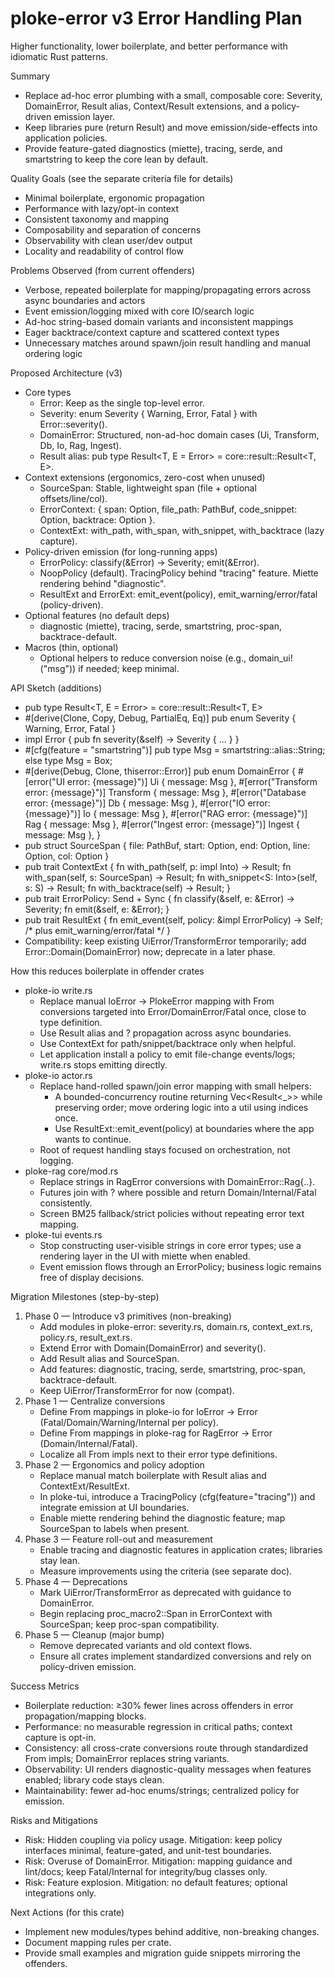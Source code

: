 # ploke-error v3 Error Handling Plan
Higher functionality, lower boilerplate, and better performance with idiomatic Rust patterns.

Summary
- Replace ad-hoc error plumbing with a small, composable core: Severity, DomainError, Result alias, Context/Result extensions, and a policy-driven emission layer.
- Keep libraries pure (return Result) and move emission/side-effects into application policies.
- Provide feature-gated diagnostics (miette), tracing, serde, and smartstring to keep the core lean by default.

Quality Goals (see the separate criteria file for details)
- Minimal boilerplate, ergonomic propagation
- Performance with lazy/opt-in context
- Consistent taxonomy and mapping
- Composability and separation of concerns
- Observability with clean user/dev output
- Locality and readability of control flow

Problems Observed (from current offenders)
- Verbose, repeated boilerplate for mapping/propagating errors across async boundaries and actors
- Event emission/logging mixed with core IO/search logic
- Ad-hoc string-based domain variants and inconsistent mappings
- Eager backtrace/context capture and scattered context types
- Unnecessary matches around spawn/join result handling and manual ordering logic

Proposed Architecture (v3)
- Core types
  - Error: Keep as the single top-level error.
  - Severity: enum Severity { Warning, Error, Fatal } with Error::severity().
  - DomainError: Structured, non-ad-hoc domain cases (Ui, Transform, Db, Io, Rag, Ingest).
  - Result alias: pub type Result<T, E = Error> = core::result::Result<T, E>.
- Context extensions (ergonomics, zero-cost when unused)
  - SourceSpan: Stable, lightweight span (file + optional offsets/line/col).
  - ErrorContext: { span: Option<SourceSpan>, file_path: PathBuf, code_snippet: Option<String>, backtrace: Option<Backtrace> }.
  - ContextExt<Result>: with_path, with_span, with_snippet, with_backtrace (lazy capture).
- Policy-driven emission (for long-running apps)
  - ErrorPolicy: classify(&Error) -> Severity; emit(&Error).
  - NoopPolicy (default). TracingPolicy behind "tracing" feature. Miette rendering behind "diagnostic".
  - ResultExt and ErrorExt: emit_event(policy), emit_warning/error/fatal (policy-driven).
- Optional features (no default deps)
  - diagnostic (miette), tracing, serde, smartstring, proc-span, backtrace-default.
- Macros (thin, optional)
  - Optional helpers to reduce conversion noise (e.g., domain_ui!("msg")) if needed; keep minimal.

API Sketch (additions)
- pub type Result<T, E = Error> = core::result::Result<T, E>
- #[derive(Clone, Copy, Debug, PartialEq, Eq)] pub enum Severity { Warning, Error, Fatal }
- impl Error { pub fn severity(&self) -> Severity { … } }
- #[cfg(feature = "smartstring")] pub type Msg = smartstring::alias::String; else type Msg = Box<str>;
- #[derive(Debug, Clone, thiserror::Error)]
  pub enum DomainError {
    #[error("UI error: {message}")] Ui { message: Msg },
    #[error("Transform error: {message}")] Transform { message: Msg },
    #[error("Database error: {message}")] Db { message: Msg },
    #[error("IO error: {message}")] Io { message: Msg },
    #[error("RAG error: {message}")] Rag { message: Msg },
    #[error("Ingest error: {message}")] Ingest { message: Msg },
  }
- pub struct SourceSpan { file: PathBuf, start: Option<usize>, end: Option<usize>, line: Option<u32>, col: Option<u32> }
- pub trait ContextExt<T> { fn with_path(self, p: impl Into<PathBuf>) -> Result<T>; fn with_span(self, s: SourceSpan) -> Result<T>; fn with_snippet<S: Into<String>>(self, s: S) -> Result<T>; fn with_backtrace(self) -> Result<T>; }
- pub trait ErrorPolicy: Send + Sync { fn classify(&self, e: &Error) -> Severity; fn emit(&self, e: &Error); }
- pub trait ResultExt<T> { fn emit_event(self, policy: &impl ErrorPolicy) -> Self; /* plus emit_warning/error/fatal */ }
- Compatibility: keep existing UiError/TransformError temporarily; add Error::Domain(DomainError) now; deprecate in a later phase.

How this reduces boilerplate in offender crates
- ploke-io write.rs
  - Replace manual IoError -> PlokeError mapping with From conversions targeted into Error/DomainError/Fatal once, close to type definition.
  - Use Result alias and ? propagation across async boundaries.
  - Use ContextExt for path/snippet/backtrace only when helpful.
  - Let application install a policy to emit file-change events/logs; write.rs stops emitting directly.
- ploke-io actor.rs
  - Replace hand-rolled spawn/join error mapping with small helpers:
    - A bounded-concurrency routine returning Vec<Result<_>> while preserving order; move ordering logic into a util using indices once.
    - Use ResultExt::emit_event(policy) at boundaries where the app wants to continue.
  - Root of request handling stays focused on orchestration, not logging.
- ploke-rag core/mod.rs
  - Replace strings in RagError conversions with DomainError::Rag{..}.
  - Futures join with ? where possible and return Domain/Internal/Fatal consistently.
  - Screen BM25 fallback/strict policies without repeating error text mapping.
- ploke-tui events.rs
  - Stop constructing user-visible strings in core error types; use a rendering layer in the UI with miette when enabled.
  - Event emission flows through an ErrorPolicy; business logic remains free of display decisions.

Migration Milestones (step-by-step)
1) Phase 0 — Introduce v3 primitives (non-breaking)
   - Add modules in ploke-error: severity.rs, domain.rs, context_ext.rs, policy.rs, result_ext.rs.
   - Extend Error with Domain(DomainError) and severity().
   - Add Result alias and SourceSpan.
   - Add features: diagnostic, tracing, serde, smartstring, proc-span, backtrace-default.
   - Keep UiError/TransformError for now (compat).
2) Phase 1 — Centralize conversions
   - Define From mappings in ploke-io for IoError -> Error (Fatal/Domain/Warning/Internal per policy).
   - Define From mappings in ploke-rag for RagError -> Error (Domain/Internal/Fatal).
   - Localize all From impls next to their error type definitions.
3) Phase 2 — Ergonomics and policy adoption
   - Replace manual match boilerplate with Result alias and ContextExt/ResultExt.
   - In ploke-tui, introduce a TracingPolicy (cfg(feature="tracing")) and integrate emission at UI boundaries.
   - Enable miette rendering behind the diagnostic feature; map SourceSpan to labels when present.
4) Phase 3 — Feature roll-out and measurement
   - Enable tracing and diagnostic features in application crates; libraries stay lean.
   - Measure improvements using the criteria (see separate doc).
5) Phase 4 — Deprecations
   - Mark UiError/TransformError as deprecated with guidance to DomainError.
   - Begin replacing proc_macro2::Span in ErrorContext with SourceSpan; keep proc-span compatibility.
6) Phase 5 — Cleanup (major bump)
   - Remove deprecated variants and old context flows.
   - Ensure all crates implement standardized conversions and rely on policy-driven emission.

Success Metrics
- Boilerplate reduction: ≥30% fewer lines across offenders in error propagation/mapping blocks.
- Performance: no measurable regression in critical paths; context capture is opt-in.
- Consistency: all cross-crate conversions route through standardized From impls; DomainError replaces string variants.
- Observability: UI renders diagnostic-quality messages when features enabled; library code stays clean.
- Maintainability: fewer ad-hoc enums/strings; centralized policy for emission.

Risks and Mitigations
- Risk: Hidden coupling via policy usage. Mitigation: keep policy interfaces minimal, feature-gated, and unit-test boundaries.
- Risk: Overuse of DomainError. Mitigation: mapping guidance and lint/docs; keep Fatal/Internal for integrity/bug classes only.
- Risk: Feature explosion. Mitigation: no default features; optional integrations only.

Next Actions (for this crate)
- Implement new modules/types behind additive, non-breaking changes.
- Document mapping rules per crate.
- Provide small examples and migration guide snippets mirroring the offenders.
